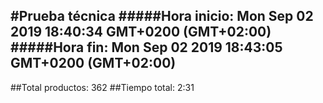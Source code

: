 #Prueba técnica 
#####Hora inicio: Mon Sep 02 2019 18:40:34 GMT+0200 (GMT+02:00)
#####Hora fin: Mon Sep 02 2019 18:43:05 GMT+0200 (GMT+02:00)
---
##Total productos: 362
##Tiempo total: 2:31